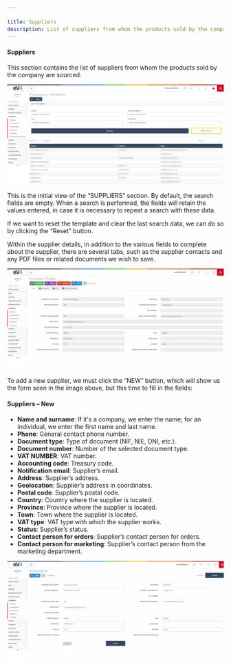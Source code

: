 ```yaml
---

title: Suppliers  
description: List of suppliers from whom the products sold by the company are sourced.  
---
```


#### Suppliers

This section contains the list of suppliers from whom the products sold by the company are sourced.

![Step 1](../../../../assets/tu_empresa/proveedor_1.png)

This is the initial view of the “SUPPLIERS” section. By default, the search fields are empty. When a search is performed, the fields will retain the values entered, in case it is necessary to repeat a search with these data.

If we want to reset the template and clear the last search data, we can do so by clicking the “Reset” button.

Within the supplier details, in addition to the various fields to complete about the supplier, there are several tabs, such as the supplier contacts and any PDF files or related documents we wish to save.

![Step 2](../../../../assets/tu_empresa/proveedor_2.png)

To add a new supplier, we must click the “NEW” button, which will show us the form seen in the image above, but this time to fill in the fields:

#### Suppliers – New

- **Name and surname**: If it's a company, we enter the name; for an individual, we enter the first name and last name.
- **Phone**: General contact phone number.
- **Document type**: Type of document (NIF, NIE, DNI, etc.).
- **Document number**: Number of the selected document type.
- **VAT NUMBER**: VAT number.
- **Accounting code**: Treasury code.
- **Notification email**: Supplier’s email.
- **Address**: Supplier’s address.
- **Geolocation**: Supplier’s address in coordinates.
- **Postal code**: Supplier’s postal code.
- **Country**: Country where the supplier is located.
- **Province**: Province where the supplier is located.
- **Town**: Town where the supplier is located.
- **VAT type**: VAT type with which the supplier works.
- **Status**: Supplier’s status.
- **Contact person for orders**: Supplier’s contact person for orders.
- **Contact person for marketing**: Supplier’s contact person from the marketing department.

![Step 3](../../../../assets/tu_empresa/proveedor_3.png)
